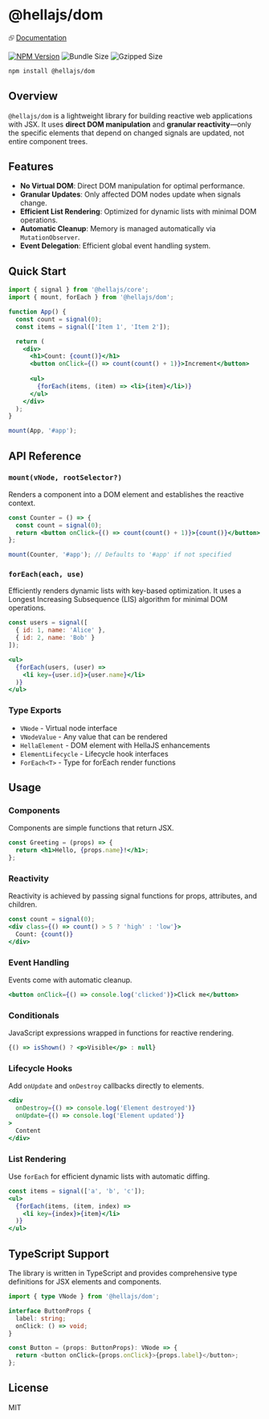 # @hellajs/dom

⮺ [Documentation](https://hellajs.com/reference/dom/mount)

[![NPM Version](https://img.shields.io/npm/v/@hellajs/dom)](https://www.npmjs.com/package/@hellajs/dom)
![Bundle Size](https://img.shields.io/badge/bundle-4.47KB-brightgreen) ![Gzipped Size](https://img.shields.io/badge/gzipped-1.79KB-blue)

```bash
npm install @hellajs/dom
```

## Overview

`@hellajs/dom` is a lightweight library for building reactive web applications with JSX. It uses **direct DOM manipulation** and **granular reactivity**—only the specific elements that depend on changed signals are updated, not entire component trees.

## Features

- **No Virtual DOM**: Direct DOM manipulation for optimal performance.
- **Granular Updates**: Only affected DOM nodes update when signals change.
- **Efficient List Rendering**: Optimized for dynamic lists with minimal DOM operations.
- **Automatic Cleanup**: Memory is managed automatically via `MutationObserver`.
- **Event Delegation**: Efficient global event handling system.

## Quick Start

```jsx
import { signal } from '@hellajs/core';
import { mount, forEach } from '@hellajs/dom';

function App() {
  const count = signal(0);
  const items = signal(['Item 1', 'Item 2']);

  return (
    <div>
      <h1>Count: {count()}</h1>
      <button onClick={() => count(count() + 1)}>Increment</button>
      
      <ul>
        {forEach(items, (item) => <li>{item}</li>)}
      </ul>
    </div>
  );
}

mount(App, '#app');
```

## API Reference

### `mount(vNode, rootSelector?)`
Renders a component into a DOM element and establishes the reactive context.

```jsx
const Counter = () => {
  const count = signal(0);
  return <button onClick={() => count(count() + 1)}>{count()}</button>;
};

mount(Counter, '#app'); // Defaults to '#app' if not specified
```

### `forEach(each, use)`
Efficiently renders dynamic lists with key-based optimization. It uses a Longest Increasing Subsequence (LIS) algorithm for minimal DOM operations.

```jsx
const users = signal([
  { id: 1, name: 'Alice' },
  { id: 2, name: 'Bob' }
]);

<ul>
  {forEach(users, (user) =>
    <li key={user.id}>{user.name}</li>
  )}
</ul>
```

### Type Exports
- `VNode` - Virtual node interface
- `VNodeValue` - Any value that can be rendered 
- `HellaElement` - DOM element with HellaJS enhancements
- `ElementLifecycle` - Lifecycle hook interfaces
- `ForEach<T>` - Type for forEach render functions

## Usage

### Components
Components are simple functions that return JSX.

```jsx
const Greeting = (props) => {
  return <h1>Hello, {props.name}!</h1>;
};
```

### Reactivity
Reactivity is achieved by passing signal functions for props, attributes, and children.

```jsx
const count = signal(0);
<div class={() => count() > 5 ? 'high' : 'low'}>
  Count: {count()}
</div>
```

### Event Handling
Events come with automatic cleanup.

```jsx
<button onClick={() => console.log('clicked')}>Click me</button>
```

### Conditionals
JavaScript expressions wrapped in functions for reactive rendering.

```jsx
{() => isShown() ? <p>Visible</p> : null}
```

### Lifecycle Hooks
Add `onUpdate` and `onDestroy` callbacks directly to elements.

```jsx
<div 
  onDestroy={() => console.log('Element destroyed')}
  onUpdate={() => console.log('Element updated')}
>
  Content
</div>
```

### List Rendering
Use `forEach` for efficient dynamic lists with automatic diffing.

```jsx
const items = signal(['a', 'b', 'c']);
<ul>
  {forEach(items, (item, index) =>
    <li key={index}>{item}</li>
  )}
</ul>
```

## TypeScript Support

The library is written in TypeScript and provides comprehensive type definitions for JSX elements and components.

```typescript
import { type VNode } from '@hellajs/dom';

interface ButtonProps {
  label: string;
  onClick: () => void;
}

const Button = (props: ButtonProps): VNode => {
  return <button onClick={props.onClick}>{props.label}</button>;
};
```

## License

MIT
